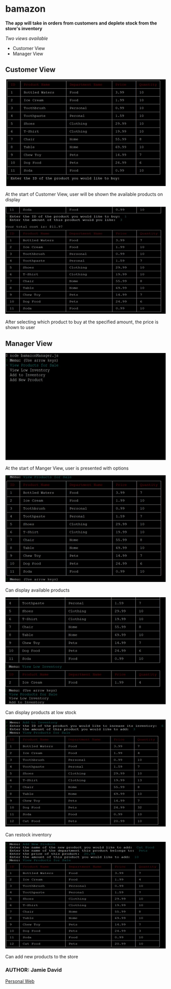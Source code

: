# bamazon

 **The app will take in orders from customers and deplete stock from the store's inventory**

 *Two views available*
 * Customer View
 * Manager View

 ## Customer View

 ![Customer Step 1](/images/bamazoncustomerstart.jpg)

 At the start of Customer View, user will be shown the available products on display

 ![Customer Step 2](/images/customerstep2.jpg)

 After selecting which product to buy at the specified amount, the price is shown to user

 ## Manager View

![Manager Step 1](/images/manager1.jpg)

  At the start of Manger View, user is presented with options

![Manager Step 2](/images/manager2.jpg)

Can display available products

![Manager Step 3](/images/manager3.jpg)

Can display products at low stock

![Manager Step 4](/images/manager4.jpg)

Can restock inventory

![Manager Step 5](/images/manager5.jpg)

Can add new products to the store


### AUTHOR: Jamie David
[Personal Web](http://www.jamiejdavid.com)
